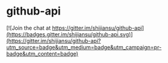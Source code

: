# github-api

[![Join the chat at https://gitter.im/shijiansu/github-api](https://badges.gitter.im/shijiansu/github-api.svg)](https://gitter.im/shijiansu/github-api?utm_source=badge&utm_medium=badge&utm_campaign=pr-badge&utm_content=badge)